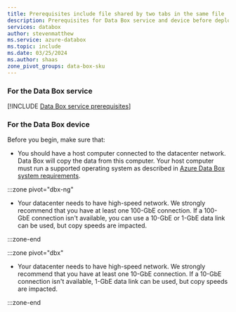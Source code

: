```yaml
---
title: Prerequisites include file shared by two tabs in the same file  | Microsoft Docs
description: Prerequisites for Data Box service and device before deployment. 
services: databox
author: stevenmatthew
ms.service: azure-databox
ms.topic: include
ms.date: 03/25/2024
ms.author: shaas
zone_pivot_groups: data-box-sku
---
```

### For the Data Box service

[!INCLUDE [Data Box service prerequisites](data-box-supported-subscriptions.md)]

### For the Data Box device

Before you begin, make sure that:

* You should have a host computer connected to the datacenter network. Data Box will copy the data from this computer. Your host computer must run a supported operating system as described in [Azure Data Box system requirements](../articles/databox/data-box-system-requirements.md).

:::zone pivot="dbx-ng"
* Your datacenter needs to have high-speed network. We strongly recommend that you have at least one 100-GbE connection. If a 100-GbE connection isn't available, you can use a 10-GbE or 1-GbE data link can be used, but copy speeds are impacted.
  
:::zone-end

:::zone pivot="dbx"
* Your datacenter needs to have high-speed network. We strongly recommend that you have at least one 10-GbE connection. If a 10-GbE connection isn't available, 1-GbE data link can be used, but copy speeds are impacted.

:::zone-end

